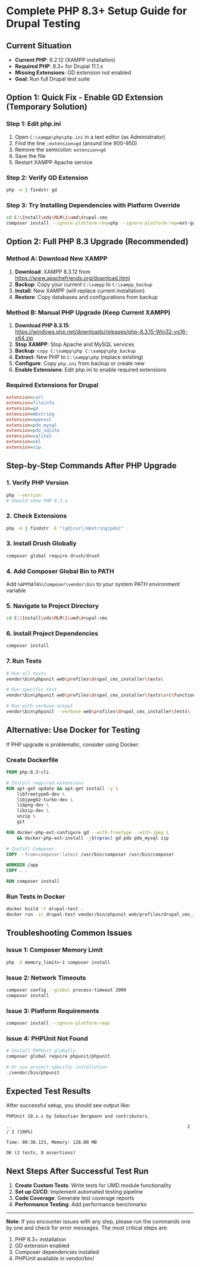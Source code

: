 # Complete PHP 8.3+ Setup Guide for Drupal Testing

## Current Situation
- **Current PHP**: 8.2.12 (XAMPP installation)
- **Required PHP**: 8.3+ for Drupal 11.1.x
- **Missing Extensions**: GD extension not enabled
- **Goal**: Run full Drupal test suite

## Option 1: Quick Fix - Enable GD Extension (Temporary Solution)

### Step 1: Edit php.ini
1. Open `C:\xampp\php\php.ini` in a text editor (as Administrator)
2. Find the line `;extension=gd` (around line 900-950)
3. Remove the semicolon: `extension=gd`
4. Save the file
5. Restart XAMPP Apache service

### Step 2: Verify GD Extension
```bash
php -m | findstr gd
```

### Step 3: Try Installing Dependencies with Platform Override
```bash
cd C:\Install\eds\MLM\1\umd\drupal-cms
composer install --ignore-platform-req=php --ignore-platform-req=ext-gd
```

## Option 2: Full PHP 8.3 Upgrade (Recommended)

### Method A: Download New XAMPP
1. **Download**: XAMPP 8.3.12 from https://www.apachefriends.org/download.html
2. **Backup**: Copy your current `C:\xampp` to `C:\xampp_backup`
3. **Install**: New XAMPP (will replace current installation)
4. **Restore**: Copy databases and configurations from backup

### Method B: Manual PHP Upgrade (Keep Current XAMPP)
1. **Download PHP 8.3.15**: https://windows.php.net/downloads/releases/php-8.3.15-Win32-vs16-x64.zip
2. **Stop XAMPP**: Stop Apache and MySQL services
3. **Backup**: `copy C:\xampp\php C:\xampp\php_backup`
4. **Extract**: New PHP to `C:\xampp\php` (replace existing)
5. **Configure**: Copy `php.ini` from backup or create new
6. **Enable Extensions**: Edit php.ini to enable required extensions

### Required Extensions for Drupal
```ini
extension=curl
extension=fileinfo
extension=gd
extension=mbstring
extension=openssl
extension=pdo_mysql
extension=pdo_sqlite
extension=sqlite3
extension=xml
extension=zip
```

## Step-by-Step Commands After PHP Upgrade

### 1. Verify PHP Version
```bash
php --version
# Should show PHP 8.3.x
```

### 2. Check Extensions
```bash
php -m | findstr -E "(gd|curl|mbstring|pdo)"
```

### 3. Install Drush Globally
```bash
composer global require drush/drush
```

### 4. Add Composer Global Bin to PATH
Add `%APPDATA%\Composer\vendor\bin` to your system PATH environment variable

### 5. Navigate to Project Directory
```bash
cd C:\Install\eds\MLM\1\umd\drupal-cms
```

### 6. Install Project Dependencies
```bash
composer install
```

### 7. Run Tests
```bash
# Run all tests
vendor\bin\phpunit web\profiles\drupal_cms_installer\tests\

# Run specific test
vendor\bin\phpunit web\profiles\drupal_cms_installer\tests\src\Functional\CommandLineInstallTest.php

# Run with verbose output
vendor\bin\phpunit --verbose web\profiles\drupal_cms_installer\tests\
```

## Alternative: Use Docker for Testing

If PHP upgrade is problematic, consider using Docker:

### Create Dockerfile
```dockerfile
FROM php:8.3-cli

# Install required extensions
RUN apt-get update && apt-get install -y \
    libfreetype6-dev \
    libjpeg62-turbo-dev \
    libpng-dev \
    libzip-dev \
    unzip \
    git

RUN docker-php-ext-configure gd --with-freetype --with-jpeg \
    && docker-php-ext-install -j$(nproc) gd pdo pdo_mysql zip

# Install Composer
COPY --from=composer:latest /usr/bin/composer /usr/bin/composer

WORKDIR /app
COPY . .

RUN composer install
```

### Run Tests in Docker
```bash
docker build -t drupal-test .
docker run -it drupal-test vendor/bin/phpunit web/profiles/drupal_cms_installer/tests/
```

## Troubleshooting Common Issues

### Issue 1: Composer Memory Limit
```bash
php -d memory_limit=-1 composer install
```

### Issue 2: Network Timeouts
```bash
composer config --global process-timeout 2000
composer install
```

### Issue 3: Platform Requirements
```bash
composer install --ignore-platform-reqs
```

### Issue 4: PHPUnit Not Found
```bash
# Install PHPUnit globally
composer global require phpunit/phpunit

# Or use project-specific installation
./vendor/bin/phpunit
```

## Expected Test Results

After successful setup, you should see output like:
```
PHPUnit 10.x.x by Sebastian Bergmann and contributors.

..                                                                  2 / 2 (100%)

Time: 00:30.123, Memory: 128.00 MB

OK (2 tests, 8 assertions)
```

## Next Steps After Successful Test Run

1. **Create Custom Tests**: Write tests for UMD module functionality
2. **Set up CI/CD**: Implement automated testing pipeline
3. **Code Coverage**: Generate test coverage reports
4. **Performance Testing**: Add performance benchmarks

---

**Note**: If you encounter issues with any step, please run the commands one by one and check for error messages. The most critical steps are:
1. PHP 8.3+ installation
2. GD extension enabled
3. Composer dependencies installed
4. PHPUnit available in vendor/bin/
